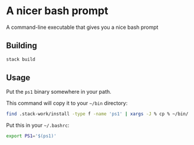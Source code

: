 # A nicer bash prompt

A command-line executable that gives you a nice bash prompt

## Building

```bash
stack build
```

## Usage

Put the `ps1` binary somewhere in your path.

This command will copy it to your `~/bin` directory:
```bash
find .stack-work/install -type f -name 'ps1' | xargs -J % cp % ~/bin/
```

Put this in your `~/.bashrc`:

```bash
export PS1='$(ps1)'
```
